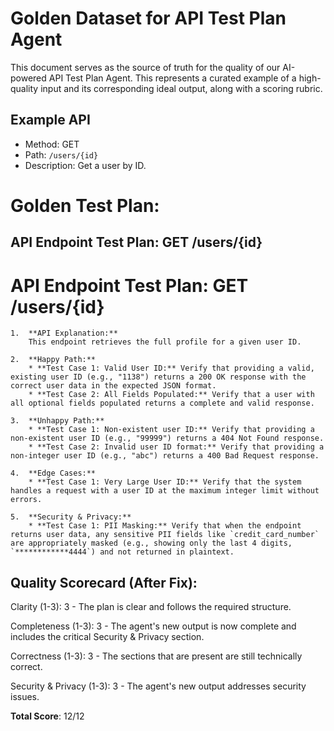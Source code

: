 # Golden Dataset for API Test Plan Agent

This document serves as the source of truth for the quality of our AI-powered API Test Plan Agent. This represents a curated example of a high-quality input and its corresponding ideal output, along with a scoring rubric.

## Example API
-   Method: GET
-   Path: ```/users/{id}```
-   Description: Get a user by ID.

# Golden Test Plan:

## API Endpoint Test Plan: GET /users/{id}
# API Endpoint Test Plan: GET /users/{id}

```
1.  **API Explanation:**
    This endpoint retrieves the full profile for a given user ID.

2.  **Happy Path:**
    * **Test Case 1: Valid User ID:** Verify that providing a valid, existing user ID (e.g., "1138") returns a 200 OK response with the correct user data in the expected JSON format.
    * **Test Case 2: All Fields Populated:** Verify that a user with all optional fields populated returns a complete and valid response.

3.  **Unhappy Path:**
    * **Test Case 1: Non-existent user ID:** Verify that providing a non-existent user ID (e.g., "99999") returns a 404 Not Found response.
    * **Test Case 2: Invalid user ID format:** Verify that providing a non-integer user ID (e.g., "abc") returns a 400 Bad Request response.

4.  **Edge Cases:**
    * **Test Case 1: Very Large User ID:** Verify that the system handles a request with a user ID at the maximum integer limit without errors.

5.  **Security & Privacy:**
    * **Test Case 1: PII Masking:** Verify that when the endpoint returns user data, any sensitive PII fields like `credit_card_number` are appropriately masked (e.g., showing only the last 4 digits, `************4444`) and not returned in plaintext.
```

## Quality Scorecard (After Fix):

Clarity (1-3): 3 - The plan is clear and follows the required structure.

Completeness (1-3): 3 - The agent's new output is now complete and includes the critical Security & Privacy section.

Correctness (1-3): 3 - The sections that are present are still technically correct.

Security & Privacy (1-3): 3 - The agent's new output addresses security issues.

**Total Score**: 12/12